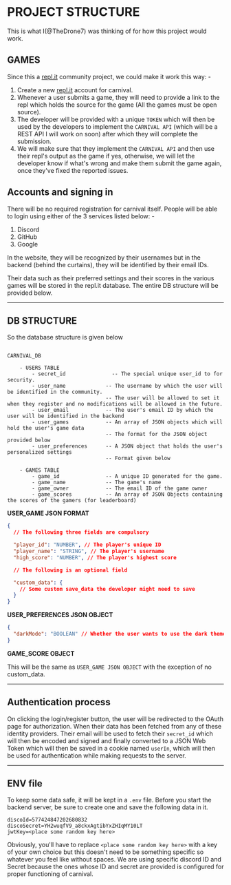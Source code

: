 # PROJECT STRUCTURE

This is what I(@TheDrone7) was thinking of for how this project would work.

## GAMES

Since this a [repl.it](https://repl.it) community project, we could make it work this way: -

1. Create a new [repl.it](https://repl.it) account for carnival.
2. Whenever a user submits a game, they will need to provide a link to the repl which holds the source for the game (All the games must be open source).
3. The developer will be provided with a unique `TOKEN` which will then be used by the developers to implement the `CARNIVAL API` (which will be a REST API I will work on soon) after which they will complete the submission.
4. We will make sure that they implement the `CARNIVAL API` and then use their repl's output as the game if yes, otherwise, we will let the developer know if what's wrong and make them submit the game again, once they've fixed the reported issues.

## Accounts and signing in

There will be no required registration for carnival itself. People will be able to login using either of the 3 services listed below: -

1. Discord
2. GitHub
3. Google

In the website, they will be recognized by their usernames but in the backend (behind the curtains), they will be identified by their email IDs.

Their data such as their preferred settings and their scores in the various games will be stored in the repl.it database. The entire DB structure will be provided below.

---

## DB STRUCTURE

So the database structure is given below

```

CARNIVAL_DB

    - USERS TABLE
        - secret_id               -- The special unique user_id to for security.
        - user_name             -- The username by which the user will be identified in the community.
                                -- The user will be allowed to set it when they register and no modifications will be allowed in the future.
        - user_email            -- The user's email ID by which the user will be identified in the backend
        - user_games            -- An array of JSON objects which will hold the user's game data
                                -- The format for the JSON object provided below
        - user_preferences      -- A JSON object that holds the user's personalized settings
                                -- Format given below

    - GAMES TABLE
        - game_id               -- A unique ID generated for the game.
        - game_name             -- The game's name
        - game_owner            -- The email ID of the game owner
        - game_scores           -- An array of JSON Objects containing the scores of the gamers (for leaderboard)

```

**USER_GAME JSON FORMAT**

```json
{
  // The following three fields are compulsory

  "player_id": "NUMBER", // The player's unique ID
  "player_name": "STRING", // The player's username
  "high_score": "NUMBER", // The player's highest score

  // The following is an optional field

  "custom_data": {
    // Some custom save_data the developer might need to save
  }
}
```

**USER_PREFERENCES JSON OBJECT**

```json
{
  "darkMode": "BOOLEAN" // Whether the user wants to use the dark theme or the light theme. (TRUE by default)
}
```

**GAME_SCORE OBJECT**

This will be the same as `USER_GAME JSON OBJECT` with the exception of no custom_data.

---

## Authentication process

On clicking the login/register button, the user will be redirected to the OAuth page for authorization. When their data has been fetched from any of these identity providers. Their email will be used to fetch their `secret_id` which will then be encoded and signed and finally converted to a JSON Web Token which will then be saved in a cookie named `userIn`, which will then be used for authentication while making requests to the server.

---

## ENV file

To keep some data safe, it will be kept in a `.env` file. Before you start the backend server, be sure to create one and save the following data in it.

```
discoId=577424847202680832
discoSecret=YH2wuqfV9_a8ckxAgtibYxZHIqMY10LT
jwtKey=<place some random key here>
```

Obviously, you'll have to replace `<place some random key here>` with a key of your own choice but this doesn't need to be something specific so whatever you feel like without spaces. We are using specific discord ID and Secret because the ones whose ID and secret are provided is configured for proper functioning of carnival.
